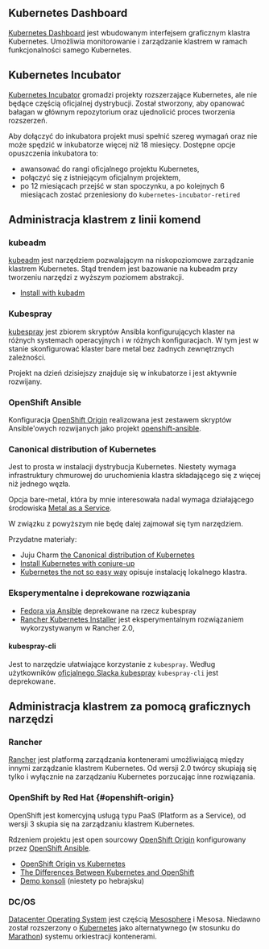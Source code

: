 
## Kubernetes Dashboard

[Kubernetes Dashboard](https://github.com/kubernetes/dashboard) jest wbudowanym
interfejsem graficznym klastra Kubernetes. Umożliwia monitorowanie i zarządzanie
klastrem w ramach funkcjonalności samego Kubernetes.

## Kubernetes Incubator

[Kubernetes Incubator](https://github.com/kubernetes/community/blob/master/incubator.md)
gromadzi projekty rozszerzające Kubernetes, ale nie będące częścią oficjalnej
dystrybucji. Został stworzony, aby opanować bałagan w głównym repozytorium oraz
ujednolicić proces tworzenia rozszerzeń.

Aby dołączyć do inkubatora projekt musi spełnić szereg wymagań oraz nie może
spędzić w inkubatorze więcej niż 18 miesięcy. Dostępne opcje opuszczenia
inkubatora to:

- awansować do rangi oficjalnego projektu Kubernetes,
- połączyć się z istniejącym oficjalnym projektem,
- po 12 miesiącach przejść w stan spoczynku, a po kolejnych 6 miesiącach zostać
  przeniesiony do `kubernetes-incubator-retired`

## Administracja klastrem z linii komend
  
### kubeadm

[kubeadm](https://kubernetes.io/docs/reference/setup-tools/kubeadm/kubeadm/)
jest narzędziem pozwalającym na niskopoziomowe zarządzanie klastrem Kubernetes.
Stąd trendem jest bazowanie na kubeadm przy tworzeniu narzędzi z wyższym
poziomem abstrakcji.

- [Install with kubadm](https://kubernetes.io/docs/setup/independent/install-kubeadm/)

### Kubespray

[kubespray](https://github.com/kubernetes-incubator/kubespray) jest zbiorem
skryptów Ansibla konfigurujących klaster na różnych systemach operacyjnych i
w różnych konfiguracjach.
W tym jest w stanie skonfigurować klaster bare metal bez żadnych zewnętrznych
zależności.

Projekt na dzień dzisiejszy znajduje się w inkubatorze i jest aktywnie
rozwijany.
  
### OpenShift Ansible
Konfiguracja [OpenShift Origin](#openshift-origin) realizowana jest zestawem
skryptów Ansible'owych rozwijanych jako projekt 
[openshift-ansible](https://github.com/openshift/openshift-ansible).

### Canonical distribution of Kubernetes

Jest to prosta w instalacji dystrybucja Kubernetes. Niestety wymaga 
infrastruktury chmurowej do uruchomienia klastra składającego się z więcej niż 
jednego węzła. 

Opcja bare-metal, która by mnie interesowała nadal wymaga 
działającego środowiska [Metal as a Service](). 

W związku z powyższym nie będę dalej zajmował się tym narzędziem.

Przydatne materiały:
- Juju Charm [the Canonical distribution of Kubernetes](https://jujucharms.com/canonical-kubernetes/)
- [Install Kubernetes with conjure-up](https://tutorials.ubuntu.com/tutorial/install-kubernetes-with-conjure-up)
- [Kubernetes the not so easy way](https://insights.ubuntu.com/2017/10/12/kubernetes-the-not-so-easy-way/)
  opisuje instalację lokalnego klastra.


### Eksperymentalne i deprekowane rozwiązania
- [Fedora via Ansible](https://kubernetes.io/docs/getting-started-guides/fedora/fedora_ansible_config/)
  deprekowane na rzecz kubespray
- [Rancher Kubernetes Installer](http://rancher.com/announcing-rke-lightweight-kubernetes-installer/)
  jest eksperymentalnym rozwiązaniem wykorzystywanym w Rancher 2.0,
  
#### kubespray-cli

Jest to narzędzie ułatwiające korzystanie z `kubespray`.
Według użytkowników 
[oficjalnego Slacka kubespray](https://kubernetes.slack.com/messages/kubespray)
`kubespray-cli` jest deprekowane.


## Administracja klastrem za pomocą graficznych narzędzi

### Rancher 
[Rancher](https://rancher.com/) jest platformą zarządzania kontenerami 
umożliwiającą między innymi zarządzanie klastrem Kubernetes.
Od wersji 2.0 twórcy skupiają się tylko i wyłącznie na zarządzaniu Kubernetes 
porzucając inne rozwiązania.

### OpenShift by Red Hat {#openshift-origin}
OpenShift jest komercyjną usługą typu PaaS (Platform as a Service), od wersji 3 
skupia się na zarządzaniu klastrem Kubernetes.

Rdzeniem projektu jest open sourcowy 
[OpenShift Origin](https://github.com/openshift/origin) konfigurowany przez
[OpenShift Ansible](#openshift-ansible).

- [OpenShift Origin vs Kubernetes](https://www.reddit.com/r/devops/comments/59ql4r/openshift_origin_vs_kubernetes/)
- [The Differences Between Kubernetes and OpenShift](https://medium.com/levvel-consulting/the-differences-between-kubernetes-and-openshift-ae778059a90e)
- [Demo konsoli](https://youtu.be/-mFovK19aB4?t=6m54s) (niestety po hebrajsku)

### DC/OS

[Datacenter Operating System](https://dcos.io/) jest częścią
[Mesosphere](https://mesosphere.com/) i Mesosa. Niedawno został rozszerzony
o [Kubernetes](https://mesosphere.com/blog/kubernetes-dcos/) jako alternatywnego
(w stosunku do [Marathon](https://mesosphere.github.io/marathon/)) systemu
orkiestracji kontenerami.

